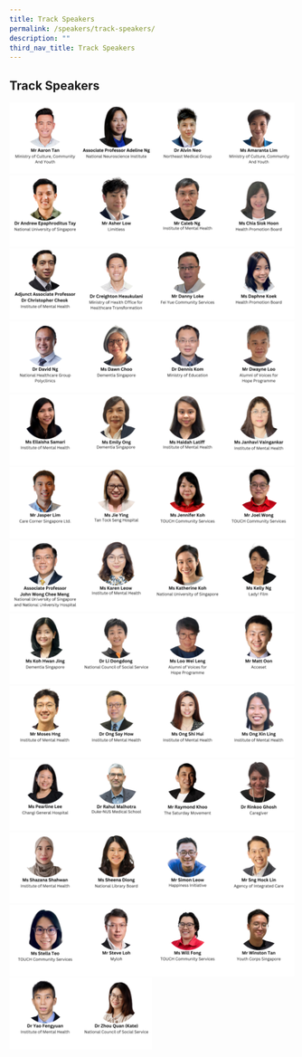 ```yaml
---
title: Track Speakers
permalink: /speakers/track-speakers/
description: ""
third_nav_title: Track Speakers
---
```

##  Track Speakers

<div style="display: flex; flex-wrap: wrap;">
	<div style="flex-basis: 25%; max-width: 25%;">
    <a href="/speakers/track-speakers/aaron-tan"><img alt="track speaker" src="/images/TNSpeakersPhoto/tnaarontanv2.png"></a>
  </div>
    <div style="flex-basis: 25%; max-width: 25%;">
    <a href="/speakers/track-speakers/adeline-ng"><img alt="track speaker" src="/images/TNSpeakersPhoto/tnadelineng.png"></a>
  </div>
	<div style="flex-basis: 25%; max-width: 25%;">
    <a href="/speakers/track-speakers/alvin-neo"><img alt="track speaker" src="/images/TNSpeakersPhoto/tnalvinneo.png"></a>
  </div>
	 <div style="flex-basis: 25%; max-width: 25%;">
    <a href="/speakers/track-speakers/amaranta-lim"><img alt="track speaker" src="/images/TNSpeakersPhoto/tnamarantalim.png"></a>
  </div>
		<div style="flex-basis: 25%; max-width: 25%;">
			<a href="/speakers/track-speakers/andrew-tay">
    <img alt="plenary speakers 2" src="/images/TNSpeakersPhoto/tnandrewtay.png"></a>
  </div>
	<div style="flex-basis: 25%; max-width: 25%;">
    <a href="/speakers/track-speakers/asher-low"><img alt="track speakers" src="/images/TNSpeakersPhoto/tnasherlow.png"></a>
  </div>	
	<div style="flex-basis: 25%; max-width: 25%;">
    <a href="/speakers/track-speakers/caleb-ng"><img alt="track speakers" src="/images/TNSpeakersPhoto/tncalebngv2.png"></a>
  </div>
  <div style="flex-basis: 25%; max-width: 25%;">
    <a href="/speakers/track-speakers/chia-siok-hoon"><img alt="track speakers" src="/images/TNSpeakersPhoto/tnchiasiokhoon.png"></a>
  </div>
  <div style="flex-basis: 25%; max-width: 25%;">
    <a href="/speakers/track-speakers/christopher-cheok"><img alt="track speakers" src="/images/TNSpeakersPhoto/tnchristophercheok.png"></a>
  </div>
	<div style="flex-basis: 25%; max-width: 25%;">
    <a href="/speakers/track-speakers/creighton-heaukulani"><img alt="track speakers" src="/images/TNSpeakersPhoto/tncreightonheaukulaniv2.png"></a>
  </div>
	<div style="flex-basis: 25%; max-width: 25%;">
    <a href="/speakers/track-speakers/danny-loke"><img alt="track speakers" src="/images/TNSpeakersPhoto/tndannyloke.png"></a>
  </div>
	<div style="flex-basis: 25%; max-width: 25%;">
    <a href="/speakers/track-speakers/daphne-koek-1"><img alt="track speaker" src="/images/TNSpeakersPhoto/tndaphnekoek.png"></a>
  </div>
	<div style="flex-basis: 25%; max-width: 25%;">
    <a href="/speakers/track-speakers/david-ng"><img alt="track speaker" src="/images/TNSpeakersPhoto/tndavidng.png"></a>
  </div>
	  <div style="flex-basis: 25%; max-width: 25%;">
    <a href="/speakers/track-speakers/dawn-choo"><img alt="track speakers" src="/images/TNSpeakersPhoto/tndawnchoo.png"></a>
  </div>
	<div style="flex-basis: 25%; max-width: 25%;">
    <a href="/speakers/track-speakers/dennis-kom"><img alt="track speaker" src="/images/TNSpeakersPhoto/tndenniskom.png"></a>
  </div>
	<div style="flex-basis: 25%; max-width: 25%;">
    <a href="/speakers/track-speakers/dwayne-loo"><img alt="track speakers" src="/images/TNSpeakersPhoto/tndwayneloov2.png"></a>
  </div>
	<div style="flex-basis: 25%; max-width: 25%;">
    <a href="/speakers/track-speakers/ellaisha-samari"><img alt="track speaker" src="/images/TNSpeakersPhoto/tnellaishasamari.png"></a>
  </div>
	<div style="flex-basis: 25%; max-width: 25%;">
    <a href="/speakers/track-speakers/emily-ong"><img alt="track speakers" src="/images/TNSpeakersPhoto/tnemilyong.png"></a>
  </div>
		<div style="flex-basis: 25%; max-width: 25%;">
    <a href="/speakers/track-speakers/haidah-latiff"><img alt="track speakers" src="/images/TNSpeakersPhoto/tnhaidahlatiff.png"></a>
  </div>
<div style="flex-basis: 25%; max-width: 25%;">
    <a href="/speakers/track-speakers/janhavi-vaingankar"><img alt="track speakers" src="/images/TNSpeakersPhoto/tnjanhavivaingankarv2.png"></a>
  </div>
	<div style="flex-basis: 25%; max-width: 25%;">
    <a href="/speakers/track-speakers/jasper-lim"><img alt="track speakers" src="/images/TNSpeakersPhoto/tnjasperlim.png"></a>
  </div>
	<div style="flex-basis: 25%; max-width: 25%;">
    <a href="/speakers/track-speakers/jie-ying"><img alt="track speakers" src="/images/TNSpeakersPhoto/tnjieying.png"></a>
  </div>
  <div style="flex-basis: 25%; max-width: 25%;">
    <a href="/speakers/track-speakers/jennifer-koh"><img alt="track speakers" src="/images/TNSpeakersPhoto/tnjenniferkoh.png"></a>
  </div>
	  <div style="flex-basis: 25%; max-width: 25%;">
    <a href="/speakers/track-speakers/joel-wong"><img alt="track speakers" src="/images/TNSpeakersPhoto/tnjoelwongv2.png"></a>
  </div>
	<div style="flex-basis: 25%; max-width: 25%;">
    <a href="/speakers/track-speakers/john-wong"><img alt="track speakers" src="/images/TNSpeakersPhoto/tnjohnwong.png"></a>
  </div>
		<div style="flex-basis: 25%; max-width: 25%;">
    <a href="/speakers/track-speakers/karen-leow"><img alt="track speakers" src="/images/TNSpeakersPhoto/tnkarenleow.png"></a>
  </div>
		<div style="flex-basis: 25%; max-width: 25%;">
    <a href="/speakers/track-speakers/katherine-koh"><img alt="plenary speakers 2" src="/images/TNSpeakersPhoto/tnkatherinekoh.png"></a>
  </div>
  <div style="flex-basis: 25%; max-width: 25%;">
    <a href="/speakers/track-speakers/kelly-ng"><img alt="track speakers" src="/images/TNSpeakersPhoto/tnkellyng.png"></a>
  </div>
  <div style="flex-basis: 25%; max-width: 25%;">
    <a href="/speakers/track-speakers/koh-hwan-jing"><img alt="track speakers" src="/images/TNSpeakersPhoto/tnkohhwanjing.png"></a>
  </div>
	<div style="flex-basis: 25%; max-width: 25%;">
    <a href="/speakers/track-speakers/li-dongdong"><img alt="track speakers" src="/images/TNSpeakersPhoto/tnlidongdong.png"></a>
  </div>
	<div style="flex-basis: 25%; max-width: 25%;">
    <a href="/speakers/track-speakers/loo-wei-leng"><img alt="track speakers" src="/images/TNSpeakersPhoto/tnlooweileng.png"></a>
  </div>
  <div style="flex-basis: 25%; max-width: 25%;">
    <a href="/speakers/track-speakers/matt-oon"><img alt="track speakers" src="/images/TNSpeakersPhoto/tnmattoon.png"></a>
  </div>
	<div style="flex-basis: 25%; max-width: 25%;">
    <a href="/speakers/track-speakers/moses-hng"><img alt="track speakers" src="/images/TNSpeakersPhoto/tnmoseshng.png"></a>
  </div>
	<div style="flex-basis: 25%; max-width: 25%;">
    <a href="/speakers/track-speakers/ong-say-how"><img alt="track speakers" src="/images/TNSpeakersPhoto/tnongsayhow.png"></a>
  </div>
	<div style="flex-basis: 25%; max-width: 25%;">
    <a href="/speakers/track-speakers/ong-shi-hui"><img alt="track speakers" src="/images/TNSpeakersPhoto/tnongshihui.png"></a>
  </div>
	<div style="flex-basis: 25%; max-width: 25%;">
    <a href="/speakers/track-speakers/ong-xin-ling"><img alt="track speakers 12" src="/images/TNSpeakersPhoto/tnongxinlingv2.png"></a>
  </div>
	<div style="flex-basis: 25%; max-width: 25%;">
    <a href="/speakers/track-speakers/pearline-lee"><img alt="track speakers 13" src="/images/TNSpeakersPhoto/tnpearlinelee.png"></a>
  </div>
	<div style="flex-basis: 25%; max-width: 25%;">
    <a href="/speakers/track-speakers/rahul-malhotra"><img alt="track speakers 14" src="/images/TNSpeakersPhoto/tnrahulmalhotra.png"></a>
  </div>
		<div style="flex-basis: 25%; max-width: 25%;">
    <a href="/speakers/track-speakers/raymond-khoo"><img alt="track speakers 15" src="/images/TNSpeakersPhoto/tnraymondkhoo.png"></a>
  </div>
		<div style="flex-basis: 25%; max-width: 25%;">
    <a href="/speakers/track-speakers/rinkoo-ghosh"><img alt="track speakers 15" src="/images/TNSpeakersPhoto/tnrinkooghosh.png"></a>
  </div>
		<div style="flex-basis: 25%; max-width: 25%;">
    <a href="/speakers/track-speakers/shazana-shahwan"><img alt="track speakers 15" src="/images/TNSpeakersPhoto/tnshazanashahwan.png"></a>
  </div>
	<div style="flex-basis: 25%; max-width: 25%;">
    <a href="/speakers/track-speakers/sheena-diong"><img alt="plenary speakers 2" src="/images/TNSpeakersPhoto/tnsheenadiong.png"></a>
  </div>
	<div style="flex-basis: 25%; max-width: 25%;">
    <a href="/speakers/track-speakers/simon-leow"><img alt="track speakers 15" src="/images/TNSpeakersPhoto/tnsimonleow.png"></a>
  </div>
	<div style="flex-basis: 25%; max-width: 25%;">
    <a href="/speakers/track-speakers/sng-hock-lin"><img alt="track speakers 15" src="/images/TNSpeakersPhoto/tnsnghocklin.png"></a>
  </div>
		<div style="flex-basis: 25%; max-width: 25%;">
    <a href="/speakers/track-speakers/stella-teo"><img alt="track speakers 15" src="/images/TNSpeakersPhoto/tnstellateo.png"></a>
  </div>
	<div style="flex-basis: 25%; max-width: 25%;">
    <a href="/speakers/track-speakers/steve-loh"><img alt="track speakers 15" src="/images/TNSpeakersPhoto/tnsteveloh.png"></a>
  </div>
		<div style="flex-basis: 25%; max-width: 25%;">
    <a href="/speakers/track-speakers/will-fong"><img alt="track speakers 15" src="/images/TNSpeakersPhoto/tnwillfong.png"></a>
  </div>
		<div style="flex-basis: 25%; max-width: 25%;">
    <a href="/speakers/track-speakers/winston-tan"><img alt="plenary speakers 2" src="/images/TNSpeakersPhoto/tnwinstontan.png"></a>
  </div>
		<div style="flex-basis: 25%; max-width: 25%;">
    <a href="/speakers/track-speakers/yao-fengyuan"><img alt="track speakers 15" src="/images/TNSpeakersPhoto/tnyaofengyuan.png"></a>
  </div>
	<div style="flex-basis: 25%; max-width: 25%;">
    <a href="/speakers/track-speakers/zhou-quan"><img alt="track speakers" src="/images/TNSpeakersPhoto/tnzhouquan.png"></a>
  </div>
</div>